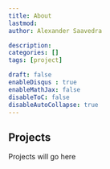 ```yaml
---
title: About
lastmod: 
author: Alexander Saavedra

description: 
categories: []
tags: [project]

draft: false
enableDisqus : true
enableMathJax: false
disableToC: false
disableAutoCollapse: true
---
```


## Projects

Projects will go here

